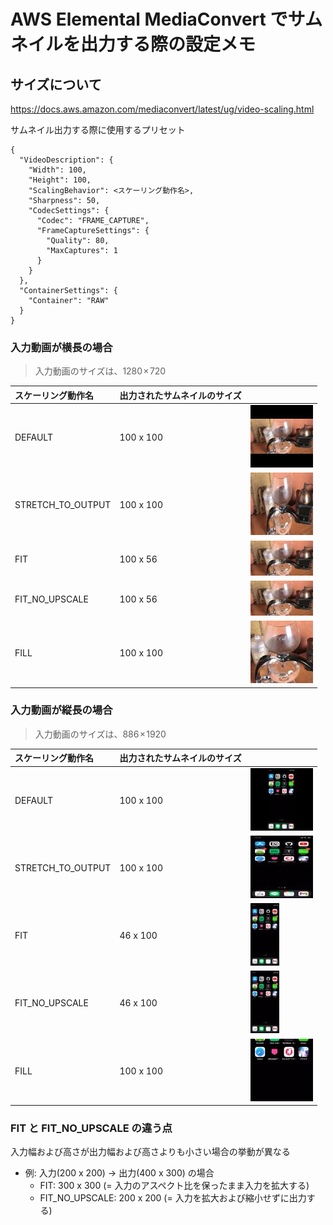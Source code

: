 # AWS Elemental MediaConvert でサムネイルを出力する際の設定メモ

## サイズについて

https://docs.aws.amazon.com/mediaconvert/latest/ug/video-scaling.html

サムネイル出力する際に使用するプリセット

```
{
  "VideoDescription": {
    "Width": 100,
    "Height": 100,
    "ScalingBehavior": <スケーリング動作名>,
    "Sharpness": 50,
    "CodecSettings": {
      "Codec": "FRAME_CAPTURE",
      "FrameCaptureSettings": {
        "Quality": 80,
        "MaxCaptures": 1
      }
    }
  },
  "ContainerSettings": {
    "Container": "RAW"
  }
}
```

### 入力動画が横長の場合

> 入力動画のサイズは、1280 × 720

|スケーリング動作名|出力されたサムネイルのサイズ||
|:--|:--|:--|
|DEFAULT|100 x 100|![](images/A_1_ScalingBehavior_DEFAULT.jpeg)|
|STRETCH_TO_OUTPUT|100 x 100|![](images/A_2_ScalingBehavior_STRETCH_TO_OUTPUT.jpeg)|
|FIT|100 x 56|![](images/A_3_ScalingBehavior_FIT.jpeg)|
|FIT_NO_UPSCALE|100 x 56|![](images/A_4_ScalingBehavior_FIT_NO_UPSCALE.jpeg)|
|FILL|100 x 100|![](images/A_5_ScalingBehavior_FILL.jpeg)|


### 入力動画が縦長の場合

> 入力動画のサイズは、886 × 1920

|スケーリング動作名|出力されたサムネイルのサイズ||
|:--|:--|:--|
|DEFAULT|100 x 100|![](images/B_1_ScalingBehavior_DEFAULT.jpeg)|
|STRETCH_TO_OUTPUT|100 x 100|![](images/B_2_ScalingBehavior_STRETCH_TO_OUTPUT.jpeg)|
|FIT|46 x 100|![](images/B_3_ScalingBehavior_FIT.jpeg)|
|FIT_NO_UPSCALE|46 x 100|![](images/B_4_ScalingBehavior_FIT_NO_UPSCALE.jpeg)|
|FILL|100 x 100|![](images/B_5_ScalingBehavior_FILL.jpeg)|

### FIT と FIT_NO_UPSCALE の違う点

入力幅および高さが出力幅および高さよりも小さい場合の挙動が異なる

- 例: 入力(200 x 200) -> 出力(400 x 300) の場合
  - FIT: 300 x 300 (= 入力のアスペクト比を保ったまま入力を拡大する)
  - FIT_NO_UPSCALE: 200 x 200 (= 入力を拡大および縮小せずに出力する)
